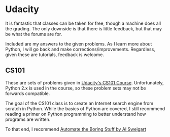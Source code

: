 # Udacity
It is fantastic that classes can be taken for free, though a machine does all the grading. The only downside is that there is
little feedback, but that may be what the forums are for.

Included are my answers to the given problems. As I learn more about Python, 
I will go back and make corrections/improvements. Regardless, given these are tutorials, feedback is welcome.

## CS101
These are sets of problems given in [Udacity's CS101 Course](https://classroom.udacity.com/courses/cs101).
Unfortunately, Python 2.x is used in the course, so these problem sets may not be forwards compatible.

The goal of the CS101 class is to create an Internet search engine from scratch in Python. While the basics of Python are covered,
I still recommend reading a primer on Python programming to better understand how programs are written.

To that end, I recommend [Automate the Boring Stuff by Al Sweigart](https://automatetheboringstuff.com/)

